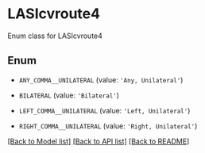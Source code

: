 # LASIcvroute4

Enum class for LASIcvroute4

## Enum

* `ANY_COMMA__UNILATERAL` (value: `'Any, Unilateral'`)

* `BILATERAL` (value: `'Bilateral'`)

* `LEFT_COMMA__UNILATERAL` (value: `'Left, Unilateral'`)

* `RIGHT_COMMA__UNILATERAL` (value: `'Right, Unilateral'`)

[[Back to Model list]](../README.md#documentation-for-models) [[Back to API list]](../README.md#documentation-for-api-endpoints) [[Back to README]](../README.md)


